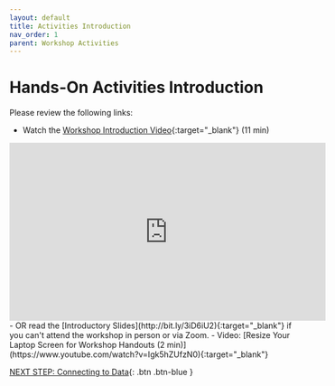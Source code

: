 ```yaml
---
layout: default
title: Activities Introduction
nav_order: 1
parent: Workshop Activities
---
```

# Hands-On Activities Introduction

Please review the following links:

- Watch the [Workshop Introduction Video](https://www.youtube.com/watch?v=2CuaT90NhPY){:target="_blank"} (11 min)
<iframe width="560" height="315" src="https://www.youtube.com/embed/2CuaT90NhPY" title="Data Visualization with Tableau Workshop - UVic Libraries Digital Scholarship Commons" frameborder="0" allow="accelerometer; autoplay; clipboard-write; encrypted-media; gyroscope; picture-in-picture; web-share" allowfullscreen></iframe>
   - OR read the [Introductory Slides](http://bit.ly/3iD6iU2){:target="_blank"} if you can't attend the workshop in person or via Zoom.
- Video: [Resize Your Laptop Screen for Workshop Handouts (2 min)](https://www.youtube.com/watch?v=Igk5hZUfzN0){:target="_blank"}


[NEXT STEP: Connecting to Data](connecting-to-data.html){: .btn .btn-blue }
